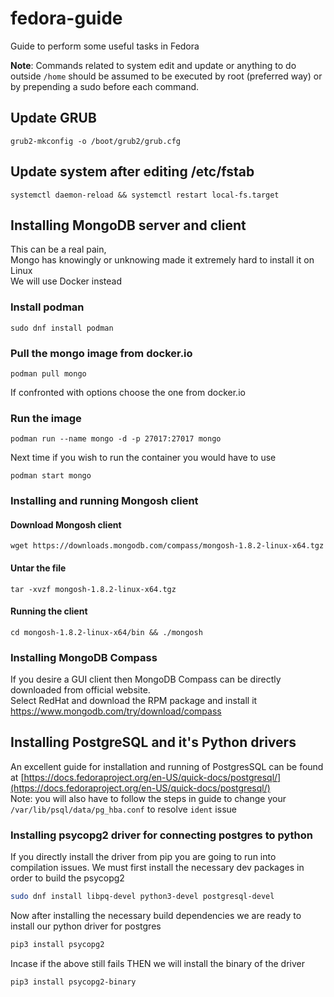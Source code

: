 # fedora-guide
Guide to perform some useful tasks in Fedora

<b> Note</b>: Commands related to system edit and update or anything to do outside `/home` should be assumed to be executed by root (preferred way) or by prepending a sudo before each command.

## Update GRUB
```
grub2-mkconfig -o /boot/grub2/grub.cfg
```	  

## Update system after editing /etc/fstab
```
systemctl daemon-reload && systemctl restart local-fs.target
```

## Installing MongoDB server and client
This can be a real pain, </br>Mongo has knowingly or unknowing made it extremely hard to install it on Linux </br>
We will use Docker instead </br>

 ### Install podman</br>

```
sudo dnf install podman
```

### Pull the mongo image from docker.io</br>

```
podman pull mongo
```

If confronted with options choose the one from docker.io

### Run the image
```
podman run --name mongo -d -p 27017:27017 mongo
```

Next time if you wish to run the container you would have to use
```
podman start mongo
```

### Installing and running Mongosh client
#### Download Mongosh client
```
wget https://downloads.mongodb.com/compass/mongosh-1.8.2-linux-x64.tgz
```

#### Untar the file
```
tar -xvzf mongosh-1.8.2-linux-x64.tgz
```

#### Running the client
```
cd mongosh-1.8.2-linux-x64/bin && ./mongosh
```

### Installing MongoDB Compass
If you desire a GUI client then MongoDB Compass can be directly downloaded from official website. </br>
Select RedHat and download the RPM package and install it
https://www.mongodb.com/try/download/compass

## Installing PostgreSQL and it's Python drivers
An excellent guide for installation and running of PostgresSQL can be found at 
[https://docs.fedoraproject.org/en-US/quick-docs/postgresql/](https://docs.fedoraproject.org/en-US/quick-docs/postgresql/)</br>
Note: you will also have to follow the steps in guide to change your `/var/lib/psql/data/pg_hba.conf` to resolve `ident` issue

### Installing psycopg2 driver for connecting postgres to python
If you directly install the driver from pip you are going to run into compilation issues. We must first install the necessary dev packages in order to build the psycopg2
```bash
sudo dnf install libpq-devel python3-devel postgresql-devel
```
Now after installing the necessary build dependencies we are ready to install our python driver for postgres
```bash
pip3 install psycopg2
```
Incase if the above still fails THEN we will install the binary of the driver
```bash
pip3 install psycopg2-binary
```
